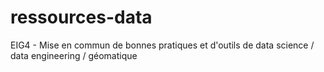 # ressources-data
EIG4 - Mise en commun de bonnes pratiques et d'outils de data science / data engineering / géomatique
